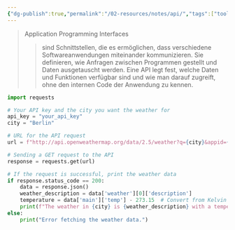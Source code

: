 ```yaml
---
{"dg-publish":true,"permalink":"/02-resources/notes/api/","tags":["tools","code"],"noteIcon":"","updated":"2024-09-27T10:10:31.497+02:00"}
---
```


>Application Programming Interfaces
>>sind Schnittstellen, die es ermöglichen, dass verschiedene Softwareanwendungen miteinander kommunizieren. Sie definieren, wie Anfragen zwischen Programmen gestellt und Daten ausgetauscht werden. Eine API legt fest, welche Daten und Funktionen verfügbar sind und wie man darauf zugreift, ohne den internen Code der Anwendung zu kennen.

```python
import requests

# Your API key and the city you want the weather for
api_key = "your_api_key"
city = "Berlin"

# URL for the API request
url = f"http://api.openweathermap.org/data/2.5/weather?q={city}&appid={api_key}"

# Sending a GET request to the API
response = requests.get(url)

# If the request is successful, print the weather data
if response.status_code == 200:
    data = response.json()
    weather_description = data['weather'][0]['description']
    temperature = data['main']['temp'] - 273.15  # Convert from Kelvin to Celsius
    print(f"The weather in {city} is {weather_description} with a temperature of {temperature:.2f}°C.")
else:
    print("Error fetching the weather data.")
```